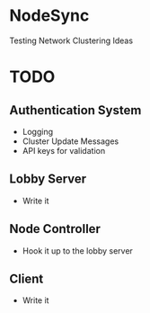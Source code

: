 # NodeSync
Testing Network Clustering Ideas

# TODO

## Authentication System

* Logging
* Cluster Update Messages
* API keys for validation

## Lobby Server

* Write it

## Node Controller

* Hook it up to the lobby server

## Client

* Write it


